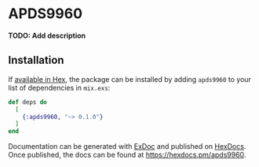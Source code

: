 # APDS9960

**TODO: Add description**

## Installation

If [available in Hex](https://hex.pm/docs/publish), the package can be installed
by adding `apds9960` to your list of dependencies in `mix.exs`:

```elixir
def deps do
  [
    {:apds9960, "~> 0.1.0"}
  ]
end
```

Documentation can be generated with [ExDoc](https://github.com/elixir-lang/ex_doc)
and published on [HexDocs](https://hexdocs.pm). Once published, the docs can
be found at <https://hexdocs.pm/apds9960>.
